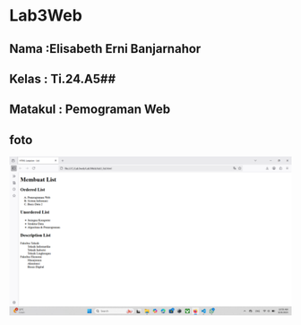 # Lab3Web
## Nama    :Elisabeth Erni Banjarnahor ##
## Kelas   : Ti.24.A5##
## Matakul : Pemograman Web ##


## foto ##
![codingan pertama](https://github.com/Elisabethbanjarnahor/Lab3Web/blob/9071ada0d95979c64bd334bbd5dc735b4029617c/Screenshot%202025-10-08%20105947.png
)

